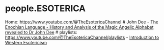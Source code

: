 # people.ESOTERICA
Home: https://www.youtube.com/@TheEsotericaChannel  # John Dee - [The Enochian Language - History and Analysis of the Magic Angelic Alphabet revealed to Dr John Dee](https://youtu.be/Ns9zLz1x-y4) # playlists: https://www.youtube.com/@TheEsotericaChannel/playlists - [Introduction to Western Esotericism]()
